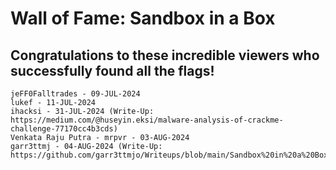 # Wall of Fame: Sandbox in a Box

## Congratulations to these incredible viewers who successfully found all the flags!

```
jeFF0Falltrades - 09-JUL-2024
lukef - 11-JUL-2024
ihacksi - 31-JUL-2024 (Write-Up: https://medium.com/@huseyin.eksi/malware-analysis-of-crackme-challenge-77170cc4b3cds)
Venkata Raju Putra - mrpvr - 03-AUG-2024
garr3ttmj - 04-AUG-2024 (Write-Up: https://github.com/garr3ttmjo/Writeups/blob/main/Sandbox%20in%20a%20Box/README.md)
```
